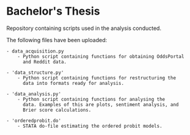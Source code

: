 # Bachelor's Thesis
Repository containing scripts used in the analysis conducted.

The following files have been uploaded:

    - data_acquisition.py
        - Python script containing functions for obtaining OddsPortal
          and Reddit data.
    
    - 'data_structure.py'
        - Python script containing functions for restructuring the 
          data into formats ready for analysis.

    - 'data_analysis.py'
        - Python script containing functions for analysing the
          data. Examples of this are plots, sentiment analysis, and
          Brier score calculations.

    - 'orderedprobit.do'
        - STATA do-file estimating the ordered probit models.

